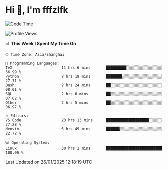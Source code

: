 # Hi 👋, I'm fffzlfk

<!--START_SECTION:waka-->
![Code Time](http://img.shields.io/badge/Code%20Time-1%2C199%20hrs%2035%20mins-blue)

![Profile Views](http://img.shields.io/badge/Profile%20Views-0-blue)

📊 **This Week I Spent My Time On** 

```text
🕑︎ Time Zone: Asia/Shanghai

💬 Programming Languages: 
TeX                      11 hrs 6 mins       █████████░░░░░░░░░░░░░░░░   36.99 % 
Python                   8 hrs 19 mins       ███████░░░░░░░░░░░░░░░░░░   27.71 % 
Bash                     2 hrs 24 mins       ██░░░░░░░░░░░░░░░░░░░░░░░   08.01 % 
SQL                      2 hrs 6 mins        ██░░░░░░░░░░░░░░░░░░░░░░░   07.02 % 
Other                    2 hrs 5 mins        ██░░░░░░░░░░░░░░░░░░░░░░░   06.97 % 

🔥 Editors: 
VS Code                  23 hrs 13 mins      ███████████████████░░░░░░   77.28 % 
Neovim                   6 hrs 49 mins       ██████░░░░░░░░░░░░░░░░░░░   22.72 % 

💻 Operating System: 
Linux                    30 hrs 2 mins       █████████████████████████   100.00 % 
```


 Last Updated on 26/01/2025 12:18:19 UTC
<!--END_SECTION:waka-->
